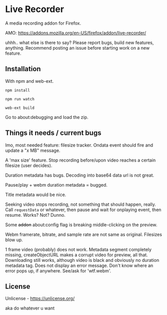 # Live Recorder

A media recording addon for Firefox.

AMO: https://addons.mozilla.org/en-US/firefox/addon/live-recorder/

uhhh.. what else is there to say? Please report bugs, build new features, anything. Recommend posting an issue before starting work on a new feature.

## Installation

With npm and web-ext.

`npm install`

`npm run watch`

`web-ext build`

Go to about:debugging and load the zip.

## Things it needs / current bugs

Imo, most needed feature: filesize tracker. Ondata event should fire and update a "x MB" message.

A 'max size' feature. Stop recording before/upon video reaches a certain filesize (user decides).

Duration metadata has bugs. Decoding into base64 data url is not great.

Pause/play + webm duration metadata = bugged.

Title metadata would be nice.

Seeking video stops recording, not something that should happen, really. Call `requestData` or whatever, then pause and wait for onplaying event, then resume. Works? Not? Dunno.

Some ~~addon~~ about:config flag is breaking middle-clicking on the preview.

Webm framerate, bitrate, and sample rate are not same as original. Filesizes blow up.

1 frame video (probably) does not work. Metadata segment completely missing, createObjectURL makes a corrupt video for preview, all that. Downloading still works, although video is black and obviously no duration metadata tag. Does not display an error message. Don't know where an error pops up, if anywhere. See/ask for 'wtf.webm'.

## License

Unlicense - https://unlicense.org/

aka do whatever u want

